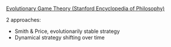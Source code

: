 [Evolutionary Game Theory (Stanford Encyclopedia of Philosophy)](https://plato.stanford.edu/entries/game-evolutionary/)


2 approaches:
- Smith & Price, evolutionarily stable strategy
- Dynamical strategy shifting over time

